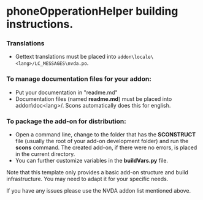 # phoneOpperationHelper building instructions. #

### Translations ###

- Gettext translations must be placed into `addon\locale\<lang>/LC_MESSAGES\nvda.po`. 

### To manage documentation files for your addon: ###

- Put your documentation in "readme.md"
- Documentation files (named **readme.md**) must be placed into addon\doc\<lang>/. Scons automatically does this for english.

### To package the add-on for distribution: ###

- Open a command line, change to the folder that has the **SCONSTRUCT** file (usually the root of your add-on development folder) and run the **scons** command. The created add-on, if there were no errors, is placed in the current directory.
- You can further customize variables in the **buildVars.py** file.

Note that this template only provides a basic add-on structure and build infrastructure. You may need to adapt it for your specific needs.

If you have any issues please use the NVDA addon list mentioned above.
